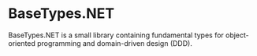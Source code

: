 # BaseTypes.NET
BaseTypes.NET is a small library containing fundamental types for object-oriented programming and domain-driven design (DDD).
